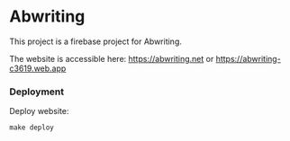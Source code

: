 # Abwriting

This project is a firebase project for Abwriting.

The website is accessible here: https://abwriting.net or https://abwriting-c3619.web.app

### Deployment

Deploy website:

```
make deploy
```
